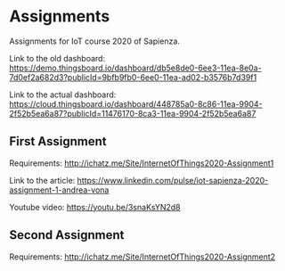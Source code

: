 # Assignments
Assignments for IoT course 2020 of Sapienza.

Link to the old dashboard: https://demo.thingsboard.io/dashboard/db5e8de0-6ee3-11ea-8e0a-7d0ef2a682d3?publicId=9bfb9fb0-6ee0-11ea-ad02-b3576b7d39f1

Link to the actual dashboard: https://cloud.thingsboard.io/dashboard/448785a0-8c86-11ea-9904-2f52b5ea6a87?publicId=11476170-8ca3-11ea-9904-2f52b5ea6a87


## First Assignment

Requirements: http://ichatz.me/Site/InternetOfThings2020-Assignment1

Link to the article: https://www.linkedin.com/pulse/iot-sapienza-2020-assignment-1-andrea-vona

Youtube video: https://youtu.be/3snaKsYN2d8


## Second Assignment

Requirements: http://ichatz.me/Site/InternetOfThings2020-Assignment2
